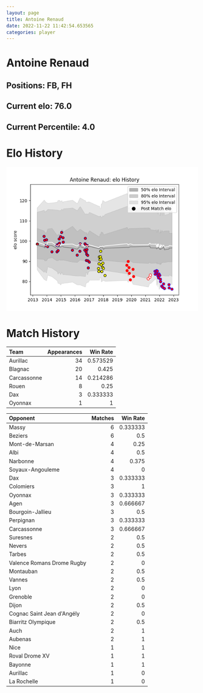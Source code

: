 ```yaml
---  
layout: page  
title: Antoine Renaud  
date: 2022-11-22 11:42:54.653565  
categories: player  
---
```

# Antoine Renaud

## Positions: FB, FH

## Current elo: 76.0

## Current Percentile: 4.0

# Elo History


![elo history](history_AntoineRenaud.png)
# Match History


| Team        |   Appearances |   Win Rate |
|:------------|--------------:|-----------:|
| Aurillac    |            34 |   0.573529 |
| Blagnac     |            20 |   0.425    |
| Carcassonne |            14 |   0.214286 |
| Rouen       |             8 |   0.25     |
| Dax         |             3 |   0.333333 |
| Oyonnax     |             1 |   1        |

| Opponent                   |   Matches |   Win Rate |
|:---------------------------|----------:|-----------:|
| Massy                      |         6 |   0.333333 |
| Beziers                    |         6 |   0.5      |
| Mont-de-Marsan             |         4 |   0.25     |
| Albi                       |         4 |   0.5      |
| Narbonne                   |         4 |   0.375    |
| Soyaux-Angouleme           |         4 |   0        |
| Dax                        |         3 |   0.333333 |
| Colomiers                  |         3 |   1        |
| Oyonnax                    |         3 |   0.333333 |
| Agen                       |         3 |   0.666667 |
| Bourgoin-Jallieu           |         3 |   0.5      |
| Perpignan                  |         3 |   0.333333 |
| Carcassonne                |         3 |   0.666667 |
| Suresnes                   |         2 |   0.5      |
| Nevers                     |         2 |   0.5      |
| Tarbes                     |         2 |   0.5      |
| Valence Romans Drome Rugby |         2 |   0        |
| Montauban                  |         2 |   0.5      |
| Vannes                     |         2 |   0.5      |
| Lyon                       |         2 |   0        |
| Grenoble                   |         2 |   0        |
| Dijon                      |         2 |   0.5      |
| Cognac Saint Jean d'Angély |         2 |   0        |
| Biarritz Olympique         |         2 |   0.5      |
| Auch                       |         2 |   1        |
| Aubenas                    |         2 |   1        |
| Nice                       |         1 |   1        |
| Roval Drome XV             |         1 |   1        |
| Bayonne                    |         1 |   1        |
| Aurillac                   |         1 |   0        |
| La Rochelle                |         1 |   0        |